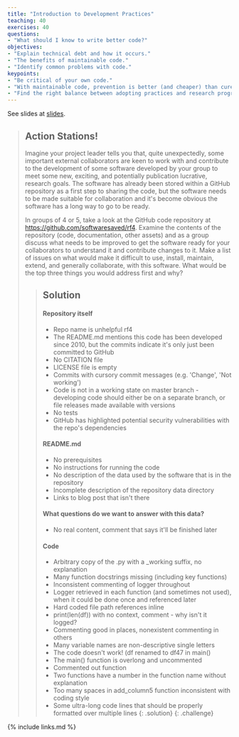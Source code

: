 ```yaml
---
title: "Introduction to Development Practices"
teaching: 40
exercises: 40
questions:
- "What should I know to write better code?"
objectives:
- "Explain technical debt and how it occurs."
- "The benefits of maintainable code."
- "Identify common problems with code."
keypoints:
- "Be critical of your own code."
- "With maintainable code, prevention is better (and cheaper) than cure."
- "Find the right balance between adopting practices and research progress."
---
```


See slides at [slides](/slides/01-introduction.html).




> ## Action Stations!
>
> Imagine your project leader tells you that, quite unexpectedly, some important external collaborators are keen to work with and contribute to the development of some software developed by your group to meet some new, exciting, and potentially publication lucrative, research goals. The software has already been stored within a GitHub repository as a first step to sharing the code, but the software needs to be made suitable for collaboration and it's become obvious the software has a long way to go to be ready.
>
> In groups of 4 or 5, take a look at the GitHub code repository at <https://github.com/softwaresaved/rf4>. Examine the contents of the repository (code, documentation, other assets) and as a group discuss what needs to be improved to get the software ready for your collaborators to understand it and contribute changes to it. Make a list of issues on what would make it difficult to use, install, maintain, extend, and generally collaborate, with this software. What would be the top three things you would address first and why?
>
> > ## Solution
> > #### Repository itself
> > - Repo name is unhelpful rf4
> > - The README.md mentions this code has been developed since 2010, but the commits indicate it's only just been committed to GitHub
> > - No CITATION file
> > - LICENSE file is empty
> > - Commits with cursory commit messages (e.g. 'Change', 'Not working')
> > - Code is not in a working state on master branch - developing code should either be on a separate branch, or file releases made available with versions
> > - No tests
> > - GitHub has highlighted potential security vulnerabilities with the repo's dependencies
> >
> > #### README.md
> > - No prerequisites
> > - No instructions for running the code
> > - No description of the data used by the software that is in the repository
> > - Incomplete description of the repository data directory
> > - Links to blog post that isn't there
> >
> > #### What questions do we want to answer with this data?
> > - No real content, comment that says it'll be finished later
> >
> > #### Code
> > - Arbitrary copy of the .py with a _working suffix, no explanation
> > - Many function docstrings missing (including key functions)
> > - Inconsistent commenting of logger throughout
> > - Logger retrieved in each function (and sometimes not used), when it could be done once and referenced later
> > - Hard coded file path references inline
> > - print(len(df)) with no context, comment - why isn't it logged?
> > - Commenting good in places, nonexistent commenting in others
> > - Many variable names are non-descriptive single letters
> > - The code doesn't work! (df renamed to df47 in main()
> > - The main() function is overlong and uncommented
> > - Commented out function
> > - Two functions have a number in the function name without explanation
> > - Too many spaces in add_column5 function inconsistent with coding style
> > - Some ultra-long code lines that should be properly formatted over multiple lines
> {: .solution}
{: .challenge}

{% include links.md %}

